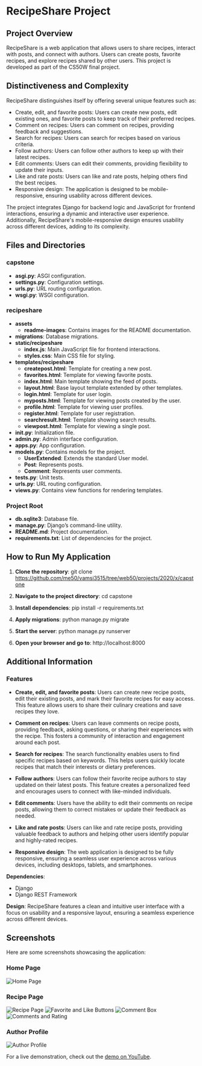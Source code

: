 # RecipeShare Project



## Project Overview

RecipeShare is a web application that allows users to share recipes, interact with posts, and connect with authors. Users can create posts, favorite recipes, and explore recipes shared by other users. This project is developed as part of the CS50W final project.

## Distinctiveness and Complexity

RecipeShare distinguishes itself by offering several unique features such as:
- Create, edit, and favorite posts: Users can create new posts, edit existing ones, and favorite posts to keep track of their preferred recipes.
- Comment on recipes: Users can comment on recipes, providing feedback and suggestions.
- Search for recipes: Users can search for recipes based on various criteria.
- Follow authors: Users can follow other authors to keep up with their latest recipes.
- Edit comments: Users can edit their comments, providing flexibility to update their inputs.
- Like and rate posts: Users can like and rate posts, helping others find the best recipes.
- Responsive design: The application is designed to be mobile-responsive, ensuring usability across different devices.

The project integrates Django for backend logic and JavaScript for frontend interactions, ensuring a dynamic and interactive user experience. Additionally, RecipeShare's mobile-responsive design ensures usability across different devices, adding to its complexity.



## Files and Directories

### capstone
- **asgi.py**: ASGI configuration.
- **settings.py**: Configuration settings.
- **urls.py**: URL routing configuration.
- **wsgi.py**: WSGI configuration.

### recipeshare
- **assets**
  - **readme-images**: Contains images for the README documentation.
- **migrations**: Database migrations.
- **static/recipeshare**
  - **index.js**: Main JavaScript file for frontend interactions.
  - **styles.css**: Main CSS file for styling.
- **templates/recipeshare**
  - **createpost.html**: Template for creating a new post.
  - **favorites.html**: Template for viewing favorite posts.
  - **index.html**: Main template showing the feed of posts.
  - **layout.html**: Base layout template extended by other templates.
  - **login.html**: Template for user login.
  - **myposts.html**: Template for viewing posts created by the user.
  - **profile.html**: Template for viewing user profiles.
  - **register.html**: Template for user registration.
  - **searchresult.html**: Template showing search results.
  - **viewpost.html**: Template for viewing a single post.
- **__init__.py**: Initialization file.
- **admin.py**: Admin interface configuration.
- **apps.py**: App configuration.
- **models.py**: Contains models for the project.
  - **UserExtended**: Extends the standard User model.
  - **Post**: Represents posts.
  - **Comment**: Represents user comments.
- **tests.py**: Unit tests.
- **urls.py**: URL routing configuration.
- **views.py**: Contains view functions for rendering templates.

### Project Root
- **db.sqlite3**: Database file.
- **manage.py**: Django’s command-line utility.
- **README.md**: Project documentation.
- **requirements.txt**: List of dependencies for the project.



## How to Run My Application
1. **Clone the repository**:
    git clone https://github.com/me50/vamsi3515/tree/web50/projects/2020/x/capstone

2. **Navigate to the project directory**:
    cd capstone

3. **Install dependencies**:
    pip install -r requirements.txt

4. **Apply migrations**:
    python manage.py migrate

5. **Start the server**:
    python manage.py runserver

6. **Open your browser and go to**: 
    http://localhost:8000

## Additional Information

### Features

- **Create, edit, and favorite posts**:
  Users can create new recipe posts, edit their existing posts, and mark their favorite recipes for easy access. This feature allows users to share their culinary creations and save recipes they love.

- **Comment on recipes**:
  Users can leave comments on recipe posts, providing feedback, asking questions, or sharing their experiences with the recipe. This fosters a community of interaction and engagement around each post.

- **Search for recipes**:
  The search functionality enables users to find specific recipes based on keywords. This helps users quickly locate recipes that match their interests or dietary preferences.

- **Follow authors**:
  Users can follow their favorite recipe authors to stay updated on their latest posts. This feature creates a personalized feed and encourages users to connect with like-minded individuals.

- **Edit comments**:
  Users have the ability to edit their comments on recipe posts, allowing them to correct mistakes or update their feedback as needed.

- **Like and rate posts**:
  Users can like and rate recipe posts, providing valuable feedback to authors and helping other users identify popular and highly-rated recipes.

- **Responsive design**:
  The web application is designed to be fully responsive, ensuring a seamless user experience across various devices, including desktops, tablets, and smartphones.


**Dependencies**:
- Django
- Django REST Framework

**Design**: 
RecipeShare features a clean and intuitive user interface with a focus on usability and a responsive layout, ensuring a seamless experience across different devices.

## Screenshots
Here are some screenshots showcasing the application:

### Home Page
![Home Page](recipeshare/assets/readme-images/1.png)

### Recipe Page
![Recipe Page](recipeshare/assets/readme-images/2.png)
![Favorite and Like Buttons](recipeshare/assets/readme-images/3.png)
![Comment Box](recipeshare/assets/readme-images/4.png)
![Comments and Rating](recipeshare/assets/readme-images/5.png)

### Author Profile
![Author Profile](recipeshare/assets/readme-images/6.png)

For a live demonstration, check out the [demo on YouTube](https://youtu.be/A7uDKzQbBEQ?si=3YW_M9Aco1XAPGbf).